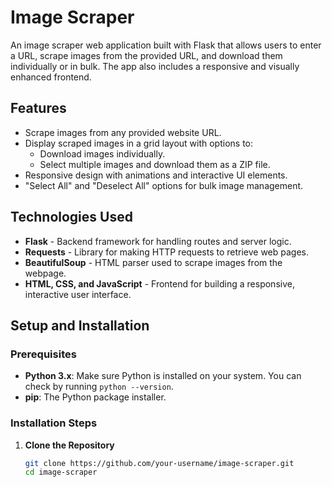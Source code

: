 # Image Scraper

An image scraper web application built with Flask that allows users to enter a URL, scrape images from the provided URL, and download them individually or in bulk. The app also includes a responsive and visually enhanced frontend.

## Features

- Scrape images from any provided website URL.
- Display scraped images in a grid layout with options to:
  - Download images individually.
  - Select multiple images and download them as a ZIP file.
- Responsive design with animations and interactive UI elements.
- "Select All" and "Deselect All" options for bulk image management.


## Technologies Used

- **Flask** - Backend framework for handling routes and server logic.
- **Requests** - Library for making HTTP requests to retrieve web pages.
- **BeautifulSoup** - HTML parser used to scrape images from the webpage.
- **HTML, CSS, and JavaScript** - Frontend for building a responsive, interactive user interface.

## Setup and Installation

### Prerequisites

- **Python 3.x**: Make sure Python is installed on your system. You can check by running `python --version`.
- **pip**: The Python package installer.

### Installation Steps

1. **Clone the Repository**

   ```bash
   git clone https://github.com/your-username/image-scraper.git
   cd image-scraper
